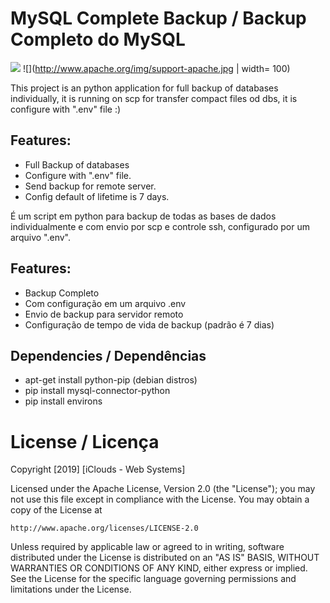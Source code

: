 # MySQL Complete Backup / Backup Completo do MySQL 

![](https://www.python.org/static/community_logos/python-powered-w-100x40.png) ![](http://www.apache.org/img/support-apache.jpg | width= 100)


This project is an python application for full backup of databases individually, it is running on scp for transfer compact files od dbs, it is configure with ".env" file :)

## Features:
  - Full Backup of databases
  - Configure with ".env" file.
  - Send backup for remote server.
  - Config default of lifetime is 7 days.

É um script em python para backup de todas as bases de dados individualmente e com envio por scp e controle ssh, configurado por um arquivo ".env".

## Features:
  - Backup Completo
  - Com configuração em um arquivo .env
  - Envio de backup para servidor remoto
  - Configuração de tempo de vida de backup (padrão  é 7 dias)



## Dependencies / Dependências
  
  - apt-get install python-pip (debian distros)
  - pip install mysql-connector-python
  - pip install environs
  
  # License / Licença
  
  Copyright [2019] [iClouds - Web Systems]

Licensed under the Apache License, Version 2.0 (the "License");
you may not use this file except in compliance with the License.
You may obtain a copy of the License at

    http://www.apache.org/licenses/LICENSE-2.0

Unless required by applicable law or agreed to in writing, software
distributed under the License is distributed on an "AS IS" BASIS,
WITHOUT WARRANTIES OR CONDITIONS OF ANY KIND, either express or implied.
See the License for the specific language governing permissions and
limitations under the License.
